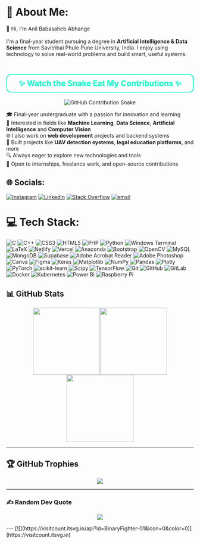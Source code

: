 # 💫 About Me:
👋 Hi, I'm Anil Babasaheb Abhange<br>
<br>I'm a final-year student pursuing a degree in **Artificial Intelligence & Data Science** from Savitribai Phule Pune University, India. I enjoy using technology to solve real-world problems and build smart, useful systems.<br><br>

<h2 align="center" style="border: 2px solid #00ffc8; border-radius: 12px; padding: 10px; color: #00ffc8; background-color: transparent;">
  ✨ Watch the Snake Eat My Contributions ✨
</h2>

<p align="center">
  <picture>
    <source media="(prefers-color-scheme: dark)" srcset="https://raw.githubusercontent.com/BinaryFighter-01/snk/output/github-contribution-grid-snake-dark.svg" />
    <source media="(prefers-color-scheme: light)" srcset="https://raw.githubusercontent.com/BinaryFighter-01/snk/output/github-contribution-grid-snake.svg" />
    <img
      alt="GitHub Contribution Snake"
      src="https://raw.githubusercontent.com/BinaryFighter-01/snk/output/github-contribution-grid-snake.svg"
      style="max-width: 100%; height: auto;"
    />
  </picture>
</p>


🎓 Final-year undergraduate with a passion for innovation and learning<br>
🧠 Interested in fields like **Machine Learning**, **Data Science**, **Artificial Intelligence** and **Computer Vision**<br>
🌐 I also work on **web development** projects and backend systems<br>
🚁 Built projects like **UAV detection systems**, **legal education platforms**, and more<br>
🔍 Always eager to explore new technologies and tools<br>
🤝 Open to internships, freelance work, and open-source contributions


## 🌐 Socials:
[![Instagram](https://img.shields.io/badge/Instagram-%23E4405F.svg?logo=Instagram&logoColor=white)](https://instagram.com/heyanil) [![LinkedIn](https://img.shields.io/badge/LinkedIn-%230077B5.svg?logo=linkedin&logoColor=white)](https://linkedin.com/in/anil-b-abhange) [![Stack Overflow](https://img.shields.io/badge/-Stackoverflow-FE7A16?logo=stack-overflow&logoColor=white)](https://stackoverflow.com/users/anil-abhange) [![email](https://img.shields.io/badge/Email-D14836?logo=gmail&logoColor=white)](mailto:anilabhange219411@gmail.com) 

# 💻 Tech Stack:
![C](https://img.shields.io/badge/c-%2300599C.svg?style=for-the-badge&logo=c&logoColor=white) ![C++](https://img.shields.io/badge/c++-%2300599C.svg?style=for-the-badge&logo=c%2B%2B&logoColor=white) ![CSS3](https://img.shields.io/badge/css3-%231572B6.svg?style=for-the-badge&logo=css3&logoColor=white) ![HTML5](https://img.shields.io/badge/html5-%23E34F26.svg?style=for-the-badge&logo=html5&logoColor=white) ![PHP](https://img.shields.io/badge/php-%23777BB4.svg?style=for-the-badge&logo=php&logoColor=white) ![Python](https://img.shields.io/badge/python-3670A0?style=for-the-badge&logo=python&logoColor=ffdd54) ![Windows Terminal](https://img.shields.io/badge/Windows%20Terminal-%234D4D4D.svg?style=for-the-badge&logo=windows-terminal&logoColor=white) ![LaTeX](https://img.shields.io/badge/latex-%23008080.svg?style=for-the-badge&logo=latex&logoColor=white) ![Netlify](https://img.shields.io/badge/netlify-%23000000.svg?style=for-the-badge&logo=netlify&logoColor=#00C7B7) ![Vercel](https://img.shields.io/badge/vercel-%23000000.svg?style=for-the-badge&logo=vercel&logoColor=white) ![Anaconda](https://img.shields.io/badge/Anaconda-%2344A833.svg?style=for-the-badge&logo=anaconda&logoColor=white) ![Bootstrap](https://img.shields.io/badge/bootstrap-%238511FA.svg?style=for-the-badge&logo=bootstrap&logoColor=white) ![OpenCV](https://img.shields.io/badge/opencv-%23white.svg?style=for-the-badge&logo=opencv&logoColor=white) ![MySQL](https://img.shields.io/badge/mysql-4479A1.svg?style=for-the-badge&logo=mysql&logoColor=white) ![MongoDB](https://img.shields.io/badge/MongoDB-%234ea94b.svg?style=for-the-badge&logo=mongodb&logoColor=white) ![Supabase](https://img.shields.io/badge/Supabase-3ECF8E?style=for-the-badge&logo=supabase&logoColor=white) ![Adobe Acrobat Reader](https://img.shields.io/badge/Adobe%20Acrobat%20Reader-EC1C24.svg?style=for-the-badge&logo=Adobe%20Acrobat%20Reader&logoColor=white) ![Adobe Photoshop](https://img.shields.io/badge/adobe%20photoshop-%2331A8FF.svg?style=for-the-badge&logo=adobe%20photoshop&logoColor=white) ![Canva](https://img.shields.io/badge/Canva-%2300C4CC.svg?style=for-the-badge&logo=Canva&logoColor=white) ![Figma](https://img.shields.io/badge/figma-%23F24E1E.svg?style=for-the-badge&logo=figma&logoColor=white) ![Keras](https://img.shields.io/badge/Keras-%23D00000.svg?style=for-the-badge&logo=Keras&logoColor=white) ![Matplotlib](https://img.shields.io/badge/Matplotlib-%23ffffff.svg?style=for-the-badge&logo=Matplotlib&logoColor=black) ![NumPy](https://img.shields.io/badge/numpy-%23013243.svg?style=for-the-badge&logo=numpy&logoColor=white) ![Pandas](https://img.shields.io/badge/pandas-%23150458.svg?style=for-the-badge&logo=pandas&logoColor=white) ![Plotly](https://img.shields.io/badge/Plotly-%233F4F75.svg?style=for-the-badge&logo=plotly&logoColor=white) ![PyTorch](https://img.shields.io/badge/PyTorch-%23EE4C2C.svg?style=for-the-badge&logo=PyTorch&logoColor=white) ![scikit-learn](https://img.shields.io/badge/scikit--learn-%23F7931E.svg?style=for-the-badge&logo=scikit-learn&logoColor=white) ![Scipy](https://img.shields.io/badge/SciPy-%230C55A5.svg?style=for-the-badge&logo=scipy&logoColor=%white) ![TensorFlow](https://img.shields.io/badge/TensorFlow-%23FF6F00.svg?style=for-the-badge&logo=TensorFlow&logoColor=white) ![Git](https://img.shields.io/badge/git-%23F05033.svg?style=for-the-badge&logo=git&logoColor=white) ![GitHub](https://img.shields.io/badge/github-%23121011.svg?style=for-the-badge&logo=github&logoColor=white) ![GitLab](https://img.shields.io/badge/gitlab-%23181717.svg?style=for-the-badge&logo=gitlab&logoColor=white) ![Docker](https://img.shields.io/badge/docker-%230db7ed.svg?style=for-the-badge&logo=docker&logoColor=white) ![Kubernetes](https://img.shields.io/badge/kubernetes-%23326ce5.svg?style=for-the-badge&logo=kubernetes&logoColor=white) ![Power Bi](https://img.shields.io/badge/power_bi-F2C811?style=for-the-badge&logo=powerbi&logoColor=black) ![Raspberry Pi](https://img.shields.io/badge/-Raspberry_Pi-C51A4A?style=for-the-badge&logo=Raspberry-Pi)
## 📊 GitHub Stats

<div align="center" style="display: flex; gap: 0; flex-wrap: wrap; justify-content: center;">

  <img src="https://github-readme-stats.vercel.app/api?username=BinaryFighter-01&theme=dark&hide_border=false&include_all_commits=false&count_private=false" height="180px"/>

  <img src="https://nirzak-streak-stats.vercel.app/?user=BinaryFighter-01&theme=dark&hide_border=false" height="180px"/>

  <img src="https://github-readme-stats.vercel.app/api/top-langs/?username=BinaryFighter-01&theme=dark&hide_border=false&layout=compact" height="180px"/>

</div>

---

## 🏆 GitHub Trophies

<div align="center">
  <img src="https://github-profile-trophy.vercel.app/?username=BinaryFighter-01&theme=radical&no-frame=false&no-bg=false&margin-w=4" />
</div>

---

### ✍️ Random Dev Quote

<p align="center">
  <img src="https://quotes-github-readme.vercel.app/api?type=horizontal&theme=merko" />
</p>
---
[![](https://visitcount.itsvg.in/api?id=BinaryFighter-01&icon=0&color=0)](https://visitcount.itsvg.in)

<!-- Proudly created by Anil Abhange -->
